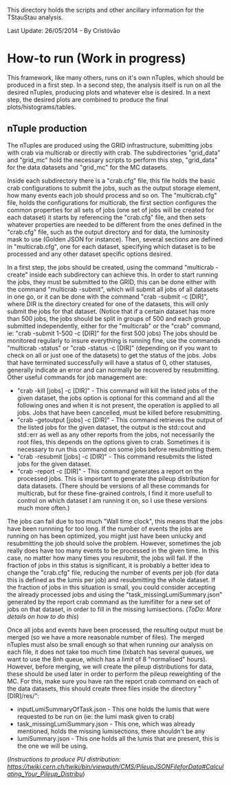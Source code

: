 This directory holds the scripts and other ancillary information for the TStauStau analysis.


Last Update: 26/05/2014 - By Cristóvão

How-to run  (Work in progress)
==========
This framework, like many others, runs on it's own nTuples, which should be produced in a first step.
In a second step, the analysis itself is run on all the desired nTuples, producing plots and whatever else is desired.
In a next step, the desired plots are combined to produce the final plots/histograms/tables.

nTuple production
-----------------
The nTuples are produced using the GRID infrastructure, submitting jobs with crab via multicrab or directly with crab.
The subdirectories "grid_data" and "grid_mc" hold the necessary scripts to perform this step, "grid_data" for the data datasets and "grid_mc" for the MC datasets.

Inside each subdirectory there is a "crab.cfg" file, this file holds the basic crab configurations to submit the jobs, such as the output storage element, how many events each job should process and so on.
The "multicrab.cfg" file, holds the configurations for multicrab, the first section configures the common properties for all sets of jobs (one set of jobs will be created for each dataset) it starts by referencing the "crab.cfg" file, and then sets whatever properties are needed to be different from the ones defined in the "crab.cfg" file, such as the output directory and for data, the luminosity mask to use (Golden JSON for instance).
Then, several sections are defined in "multicrab.cfg", one for each dataset, specifying which dataset is to be processed and any other dataset specific options desired.

In a first step, the jobs should be created, using the command "multicrab -create" inside each subdirectory can achieve this.
In order to start running the jobs, they must be submitted to the GRID, this can be done either with the command "multicrab -submit", which will submit all jobs of all datasets in one go, or it can be done with the command "crab -submit -c [DIR]", where DIR is the directory created for one of the datasets, this will only submit the jobs for that dataset. (Notice that if a certain dataset has more than 500 jobs, the jobs should be split in groups of 500  and each group submitted independently, either for the "multicrab" or the "crab" command, ie: "crab -submit 1-500 -c [DIR]" for the first 500 jobs)
The jobs should be monitored regularly to insure everything is running fine, use the commands "multicrab -status" or "crab -status -c [DIR]" (depending on if you want to check on all or just one of the datasets) to get the status of the jobs. Jobs that have terminated successfully will have a status of 0, other statuses, generally indicate an error and can normally be recovered by resubmitting.
Other useful commands for job management are:
- "crab -kill [jobs] -c [DIR]" - This command will kill the listed jobs of the given dataset, the jobs option is optional for this command and all the following ones and when it is not present, the operation is applied to all jobs. Jobs that have been cancelled, must be killed before resubmitting.
- "crab -getoutput [jobs] -c [DIR]" - This command retrieves the output of the listed jobs for the given dataset, the output is the std::cout and std::err as well as any other reports from the jobs, not necessarily the root files, this depends on the options given to crab. Sometimes it is necessary to run this command on some jobs before resubmitting them.
- "crab -resubmit [jobs] -c [DIR]" - This command resubmits the listed jobs for the given dataset.
- "crab -report -c [DIR]" - This command generates a report on the processed jobs. This is important to generate the pileup distribution for data datasets.
(There should be versions of all these commands for multicrab, but for these fine-grained controls, I find it more usefull to control on which dataset I am running it on, so I use these versions much more often.)

The jobs can fail due to too much "Wall time clock", this means that the jobs have been runnning for too long. If the number of events the jobs are running on has been optimized, you might just have been unlucky and resubmitting the job should solve the problem. However, sometimes the job really does have too many events to be processed in the given time. In this case, no matter how many times you resubmit, the jobs will fail. If the fraction of jobs in this status is significant, it is probably a better idea to change the "crab.cfg" file, reducing the number of events per job (for data this is defined as the lumis per job) and resubmitting the whole dataset. If the fraction of jobs in this situation is small, you could consider accepting the already processed jobs and using the "task_missingLumiSummary.json" generated by the report crab command as the lumifilter for a new set of jobs on that dataset, in order to fill in the missing lumisections.
(*ToDo: More details on how to do this*)

Once all jobs and events have been processed, the resulting output must be merged (so we have a more reasonable number of files). The merged nTuples must also be small enough so that when running our analysis on each file, it does not take too much time (lxbatch has several queues, we want to use the 8nh queue, which has a limit of 8 "normalised" hours).
However, before merging, we will create the pileup distributions for data, these should be used later in order to perform the pileup reweighting of the MC. For this, make sure you have ran the report crab command on each of the data datasets, this should create three files inside the directory "[DIR]/res/":
- inputLumiSummaryOfTask.json   - This one holds the lumis that were requested to be run on (ie: the lumi mask given to crab)
- task_missingLumiSummary.json  - This one, which was already mentioned, holds the missing lumisections, there shouldn't be any
- lumiSummary.json              - This one holds all the lumis that are present, this is the one we will be using.

(*Instructions to produce PU distribution: https://twiki.cern.ch/twiki/bin/viewauth/CMS/PileupJSONFileforData#Calculating_Your_Pileup_Distribu*)
